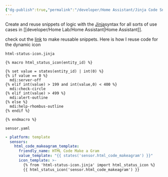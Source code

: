 ```yaml
---
{"dg-publish":true,"permalink":"/developer/Home Assistant/Jinja Code Snippet/","dgPassFrontmatter":true}
---
```


Create and reuse snippets of logic with the [Jinja](https://palletsprojects.com/p/jinja/)syntax for all sorts of use cases in [[developer/Home Lab/Home Assistant\|Home Assistant]]. 

check out the [link](https://www.home-assistant.io/blog/2023/04/05/release-20234/#macros-for-your-templates) to make reusable snippets. Here is how I reuse code for the dynamic icon

`html-status-icon.jinja`
```jinja
{% macro html_status_icon(entity_id) %}

{% set value = states(entity_id) | int(0) %}
{% if value == 0 %}
  mdi:server-off
{% elif int(value) > 199 and int(value,0) < 400 %}
  mdi:check-circle
{% elif int(value) > 499 %}
  mdi:alert-outline
{% else %}
  mdi:help-rhombus-outline
{% endif %}

{% endmacro %}
```

`sensor.yaml`
```yml
- platform: template
  sensors:
    html_code_makeagram_template:
      friendly_name: HTML Code Make a Gram
      value_template: "{{ states('sensor.html_code_makeagram') }}"
      icon_template: >-
        {% from 'html-status-icon.jinja' import html_status_icon %}
        {{ html_status_icon('sensor.html_code_makeagram') }}
```